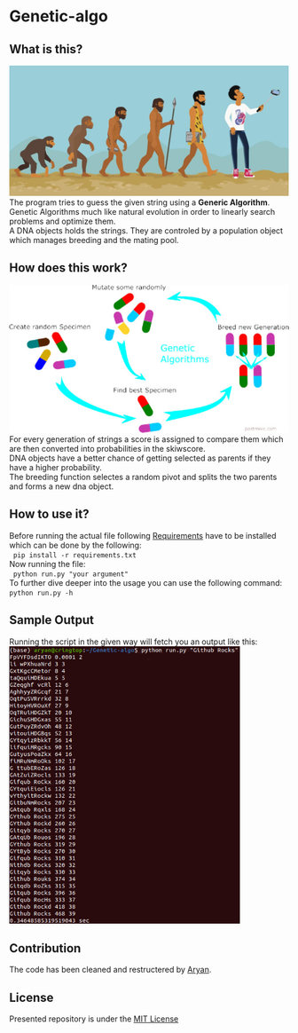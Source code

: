 # Genetic-algo

## What is this?
<img src="assets/darwin.jpg"><br>
The program tries to guess the given string using a <b>Generic Algorithm</b>.<br>
Genetic Algorithms much like natural evolution in order to linearly search problems and optimize them.  
A DNA objects holds the strings. They are controled by a population object which manages breeding and the mating pool.

## How does this work?
<img src="assets/genetic.jpg"><br>
For every generation of strings a score is assigned to compare them which are then converted into probabilities in the skiwscore.<br>
DNA objects have a better chance of getting selected as parents if they have a higher probability.<br>
The breeding function selectes a random pivot and splits the two parents and forms a new dna object.

## How to use it?
Before running the actual file following [Requirements](requirements.txt) have to be installed which can be done by the following:<br>
` pip install -r requirements.txt`<br>
Now running the file:<br>
` python run.py "your argument"`<br>
To further dive deeper into the usage you can use the following command:<br>
`python run.py -h`

## Sample Output
Running the script in the given way will fetch you an output like this:<br>
<img src="assets/output.png" height="500px">

## Contribution
The code has been cleaned and restructered by [Aryan](https://github.com/aryankargwal).

## License
Presented repository is under the [MIT License](license.md)

